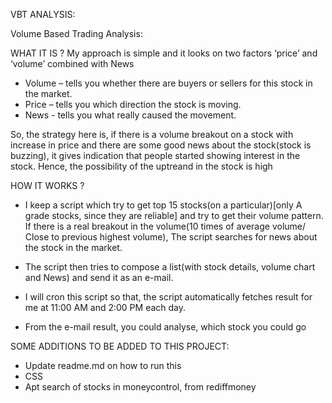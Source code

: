 VBT ANALYSIS:

Volume Based Trading Analysis:


WHAT IT IS ?
My approach is simple and it looks on two factors ‘price’ and ‘volume’ combined with News

- Volume – tells you whether there are buyers or sellers for this stock in the market.
- Price  – tells you which direction the stock is moving.
- News   - tells you what really caused the movement.

So, the strategy here is, if there is a volume breakout on a stock with increase in price and there are some good news about the stock(stock is buzzing), it gives indication that people started showing interest in the stock. Hence, the possibility of the uptreand in the stock is high



HOW IT WORKS ?
- I keep a script which try to get top 15 stocks(on a particular)[only A grade stocks, since they are reliable] and try to get their volume pattern. If there is a real breakout in the volume(10 times of average volume/ Close to previous highest volume), The script searches for news about the stock in the market. 

- The script then tries to compose a list(with stock details, volume chart and News) and send it as an e-mail.
- I will cron this script so that, the script automatically fetches result for me at 11:00 AM and 2:00 PM each day.
- From the e-mail result, you could analyse, which stock you could go 


SOME ADDITIONS TO BE ADDED TO THIS PROJECT:
- Update readme.md on how to run this
- CSS
- Apt search of stocks in moneycontrol, from rediffmoney
